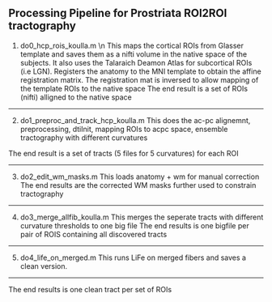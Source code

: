 Processing Pipeline for Prostriata ROI2ROI tractography 
------------------------------------------------
1. do0_hcp_rois_koulla.m \n
This maps the cortical ROIs from Glasser template and saves them as a nifti volume in the native space of the subjects. It also uses the Talaraich Deamon Atlas for subcortical ROIs (i.e LGN). Registers the anatomy to the MNI template to obtain the affine registration matrix. The registration mat is inversed to allow mapping of the template ROIs to the native space
The end result is a set of ROIs (nifti) alligned to the native space

------------------------------------------------


2. do1_preproc_and_track_hcp_koulla.m 
This does the ac-pc alignemnt, preprocessing, dtiInit, mapping ROIs to acpc space, ensemble tractography with different curvatures

The end result is a set of tracts (5 files for 5 curvatures) for each ROI

-----------------------------------------------

3. do2_edit_wm_masks.m 
This loads anatomy + wm for manual correction
The end results are the corrected WM masks further used to constrain tractography

-----------------------------------------------


4. do3_merge_allfib_koulla.m 
This merges the seperate tracts with different curvature thresholds to one big file
The end results is one bigfile per pair of ROIS containing all discovered tracts

-----------------------------------------------


5. do4_life_on_merged.m 
This runs LiFe on merged fibers and saves a clean version.
-----------------------------------------------


The end results is one clean tract per set of ROIs

